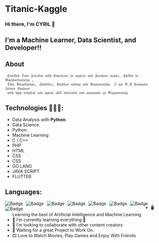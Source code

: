 # Titanic-Kaggle
### Hi there, I'm CYRIL 👋

## I'm a Machine Learner, Data Scientist, and Developer!!


## About 
     ℭ𝔢𝔯𝔱𝔦𝔣𝔦𝔢𝔡 𝔇𝔞𝔱𝔞 𝔖𝔠𝔦𝔢𝔫𝔱𝔦𝔰𝔱 𝔴𝔦𝔱𝔥 𝔈𝔵𝔭𝔢𝔯𝔦𝔢𝔫𝔠𝔢 𝔦𝔫 𝔭𝔯𝔬𝔧𝔢𝔠𝔱𝔰 𝔞𝔫𝔡 𝔉𝔯𝔢𝔢𝔩𝔞𝔫𝔠𝔢 𝔴𝔬𝔯𝔨𝔰. 𝔖𝔨𝔦𝔩𝔩𝔢𝔡 𝔦𝔫 𝔐𝔞𝔠𝔥𝔦𝔫𝔢𝔏𝔢𝔞𝔯𝔫𝔦𝔫𝔤 ,
     𝔇𝔞𝔱𝔞 𝔙𝔦𝔰𝔲𝔞𝔩𝔦𝔷𝔞𝔱𝔦𝔬𝔫, 𝔖𝔱𝔞𝔱𝔦𝔰𝔱𝔦𝔠𝔰, 𝔓𝔯𝔬𝔟𝔩𝔢𝔪 𝔰𝔬𝔩𝔳𝔦𝔫𝔤 𝔞𝔫𝔡 𝔓𝔯𝔬𝔤𝔯𝔞𝔪𝔪𝔦𝔫𝔤  ℑ 𝔞𝔪 𝔅.𝔈 ℭ𝔬𝔪𝔭𝔲𝔱𝔢𝔯 𝔖𝔠𝔦𝔢𝔫𝔠𝔢 𝔈𝔫𝔤𝔦𝔫𝔢𝔢𝔯 
     𝔴𝔦𝔱𝔥 𝔥𝔦𝔤𝔥 𝔱𝔢𝔠𝔥𝔫𝔦𝔠𝔞𝔩 𝔞𝔫𝔡 𝔩𝔬𝔤𝔦𝔠𝔞𝔩 𝔰𝔨𝔦𝔩𝔩 𝔦𝔫𝔱𝔢𝔯𝔢𝔰𝔱𝔢𝔡 𝔞𝔫𝔡 𝔭𝔞𝔰𝔰𝔦𝔬𝔫𝔞𝔱𝔢 𝔬𝔫 P𝔯𝔬𝔤𝔯𝔞𝔪𝔪𝔦𝔫𝔤



## Technologies 👨🏻‍💻:
- Data Analysis with **Python**.
- Data Science.
- Python.
- Machine Learning
- C / C++
- PHP
- HTML
- CSS
- CSS
- GO LANG
- JAVA SCRIPT
- FLUTTER




## Languages:


<img alt="Badge" style="float: left; margin-right: 10px;" src="https://img.shields.io/badge/python%20-%2314354C.svg?&style=for-the-badge&logo=python&logoColor=white"/>    <img alt="Badge" style="float: left; margin-right: 10px;"  src ="https://img.shields.io/badge/Flutter-%2302569B.svg?&style=for-the-badge&logo=flutter&logoColor=white"/>    <img alt="Badge" style="float: left; margin-right: 10px;"  src="https://img.shields.io/badge/html5%20-%23E34F26.svg?&style=for-the-badge&logo=html5&logoColor=white"/>    <img alt="Badge" style="float: left; margin-right: 10px;"  src="https://img.shields.io/badge/css3%20-%231572B6.svg?&style=for-the-badge&logo=css3&logoColor=white"/>    <img alt="Badge" style="float: left; margin-right: 10px;"  src ="https://img.shields.io/badge/Jupyter_Notebook%20-%23F37626.svg?&style=for-the-badge&logo=jupyter&logoColor=white"/>    <img alt="Badge" style="float: left; margin-right: 10px;"  src="https://img.shields.io/badge/javascript%20-%23323330.svg?&style=for-the-badge&logo=javascript&logoColor=%23F7DF1E"/>      <img alt="Badge" style="float: left; margin-right: 10px;"  src="https://img.shields.io/badge/bootstrap%20-%23563D7C.svg?&style=for-the-badge&logo=bootstrap&logoColor=white"/>    <img alt="Badge" style="float: left; margin-right: 10px;" src="https://img.shields.io/badge/go-%2300ADD8.svg?&style=for-the-badge&logo=go&logoColor=white"/>  

## 



- 🖥️ Learning the best of Artificial Intelligence and Machine Learning
- 🌱 I’m currently learning everything 🤣
- 👯 I’m looking to collaborate with other content creators
- 🚧 Waiting for a great Project to Work On.
- 🎞️ Love to Watch Movies, Play Games and Enjoy With Friends


